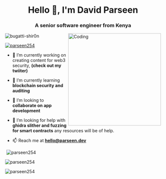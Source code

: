 <h1 align="center">Hello 👋, I'm David Parseen</h1>
<h3 align="center">A  senior software engineer from Kenya</h3>
<img align="right" alt="Coding" width="300" src="https://parseen.dev/image.jpeg">

<p align="left"> <img src="https://komarev.com/ghpvc/?username=bugatti-shir0n&label=Profile%20views&color=0e75b6&style=flat" alt="bugatti-shir0n" /> </p>

<p align="left"> <a href="https://twitter.com/parseen254" target="blank"><img src="https://img.shields.io/twitter/follow/parseen254?logo=twitter&style=for-the-badge" alt="parseen254" /></a> </p>

- 🔭 I’m currently working on creating content for web3 security, **(check out my twiiter)**

- 🌱 I’m currently learning **blockchain security and auditing**

- 👯 I’m looking to  **collaborate on app development**

- 🤝 I’m looking for help with **ghidra slither and fuzzing for smart contracts** any resources will be of help.

- 📫 Reach me at **hello@parseen.dev**

<p>&nbsp;<img align="center" src="https://github-readme-stats.vercel.app/api?username=parseen254&show_icons=true&locale=en" alt="parseen254" /></p>


<p><img align="center" src="https://github-readme-stats.vercel.app/api/top-langs?username=parseen254&show_icons=true&locale=en&layout=compact" alt="parseen254" /></p>


<p><img align="center" src="https://github-readme-streak-stats.herokuapp.com/?user=parseen254&" alt="parseen254" /></p>
